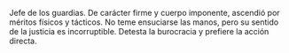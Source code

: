 Jefe de los guardias. De carácter firme y cuerpo imponente, ascendió por méritos físicos y tácticos. No teme ensuciarse las manos, pero su sentido de la justicia es incorruptible. Detesta la burocracia y prefiere la acción directa.